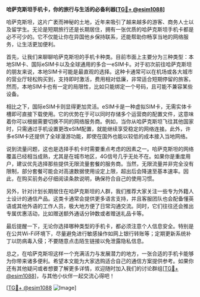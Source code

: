 **哈萨克斯坦手机卡，你的旅行与生活的必备利器[[TG💪+ @esim1088](https://t.me/s/esim1088)]**

哈萨克斯坦，这片广袤而神秘的土地，近年来吸引了越来越多的游客、商务人士以及留学生。无论是短期旅行还是长期居住，拥有一张优质的哈萨克斯坦手机卡都是必不可少的。它不仅能让你在异国他乡保持联系，还能帮助你畅享当地的网络服务，让生活更加便利。

首先，让我们来聊聊哈萨克斯坦的手机卡种类。目前市面上主要分为三种类型：本地SIM卡、国际eSIM卡以及全球通用的多合一eSIM卡。对于初次前往哈萨克斯坦的朋友来说，本地SIM卡可能是最直观的选择。这种卡通常可以在机场或各大城市的营业厅轻松购买到，支持即时激活，费用相对低廉，非常适合短期停留的旅客。然而，本地SIM卡也有一定的局限性，比如只能绑定一个号码，且可能不兼容某些设备。

相比之下，国际eSIM卡则显得更加灵活。eSIM卡是一种虚拟SIM卡，无需实体卡槽即可直接下载使用。它的优势在于可以同时存储多个运营商的配置文件，这意味着你可以根据需要切换不同的网络服务商。例如，当你从哈萨克斯坦飞往其他国家时，只需通过手机设置更改eSIM配置，就能继续享受稳定的网络连接。此外，许多eSIM卡还提供了全球漫游功能，即使在国外也能以较低的成本接入当地网络。

说到流量问题，这也是选择手机卡时需要重点考虑的因素之一。哈萨克斯坦的网络覆盖已经相当成熟，尤其是在城市地区，4G信号几乎无处不在。如果你是重度用户，建议优先选择那些提供无限流量套餐的服务商。当然，无限流量并非完全没有限制，部分套餐可能会对高速数据使用设定上限，超出后会降速至基本速率。因此，在购买前务必仔细阅读条款说明，确保符合自己的使用习惯。

另外，针对计划长期居住在哈萨克斯坦的人群，我们推荐大家关注一些专为外籍人士设计的通信产品。这类卡通常会提供更多语言支持，并且客服团队也会配备懂英语或其他外语的工作人员，极大地方便了日常沟通交流。同时，它们往往还会推出专属优惠活动，比如赠送额外通话分钟数或者赠送礼品卡等。

最后提醒一下，无论你选择哪种类型的手机卡，都必须注意个人信息安全。特别是在公共Wi-Fi环境下，尽量避免进行敏感操作如网上银行转账等；定期更新系统补丁以防病毒入侵；不要随意点击陌生链接以免泄露隐私信息。

总之，在哈萨克斯坦这样一个充满活力与发展潜力的地方，一张合适的手机卡能够为你带来诸多便利。希望本文能为大家选购适合自己的通信方案提供参考。如果你还有其他疑问或者想要了解更多详情，欢迎随时加入我们的讨论群组[[TG💪+ @esim1088](https://t.me/s/esim1088)]，与其他小伙伴一起交流心得吧！

[[TG💪+ @esim1088](https://t.me/s/esim1088) ![Image](https://i.postimg.cc/4NQfJmqS/Snipaste-2025-05-13-00-14-12.png)]